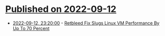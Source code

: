 # [Published on 2022-09-12](index.md)

* [2022-09-12, 23:20:00](https://linux.slashdot.org/story/22/09/12/2116255/retbleed-fix-slugs-linux-vm-performance-by-up-to-70-percent?utm_source=rss1.0mainlinkanon&utm_medium=feed) - [Retbleed Fix Slugs Linux VM Performance By Up To 70 Percent](https://linux.slashdot.org/story/22/09/12/2116255/retbleed-fix-slugs-linux-vm-performance-by-up-to-70-percent?utm_source=rss1.0mainlinkanon&utm_medium=feed)
